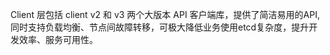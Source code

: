 Client 层包括 client v2 和 v3 两个大版本 API 客户端库，提供了简洁易用的API,
同时支持负载均衡、节点间故障转移，可极大降低业务使用etcd复杂度，提升开发效率、服务可用性。